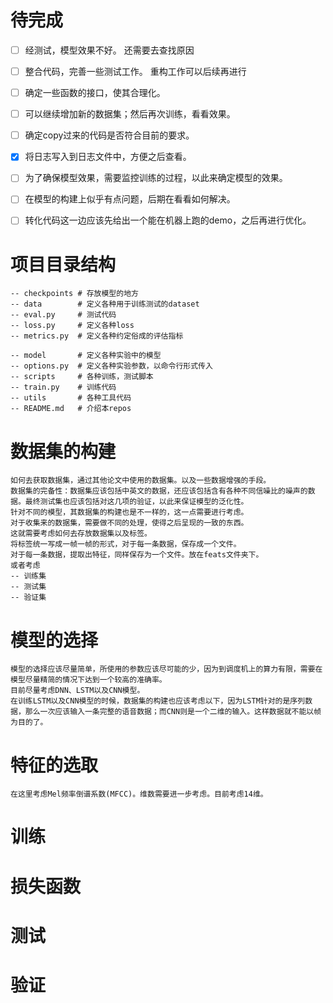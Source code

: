 
# 待完成
- [ ] 经测试，模型效果不好。 还需要去查找原因
- [ ] 整合代码，完善一些测试工作。 重构工作可以后续再进行
- [ ] 确定一些函数的接口，使其合理化。
- [ ] 可以继续增加新的数据集；然后再次训练，看看效果。
- [ ] 确定copy过来的代码是否符合目前的要求。
- [x] 将日志写入到日志文件中，方便之后查看。
- [ ] 为了确保模型效果，需要监控训练的过程，以此来确定模型的效果。
- [ ] 在模型的构建上似乎有点问题，后期在看看如何解决。
- [ ] 转化代码这一边应该先给出一个能在机器上跑的demo，之后再进行优化。


# 项目目录结构

    -- checkpoints # 存放模型的地方
    -- data        # 定义各种用于训练测试的dataset
    -- eval.py     # 测试代码
    -- loss.py     # 定义各种loss
    -- metrics.py  # 定义各种约定俗成的评估指标

    -- model       # 定义各种实验中的模型
    -- options.py  # 定义各种实验参数，以命令行形式传入
    -- scripts     # 各种训练，测试脚本
    -- train.py    # 训练代码
    -- utils       # 各种工具代码
    -- README.md   # 介绍本repos

# 数据集的构建
    
    如何去获取数据集，通过其他论文中使用的数据集。以及一些数据增强的手段。
    数据集的完备性：数据集应该包括中英文的数据，还应该包括含有各种不同信噪比的噪声的数据。最终测试集也应该包括对这几项的验证，以此来保证模型的泛化性。
    针对不同的模型，其数据集的构建也是不一样的，这一点需要进行考虑。
    对于收集来的数据集，需要做不同的处理，使得之后呈现的一致的东西。
    这就需要考虑如何去存放数据集以及标签。
    将标签统一写成一帧一帧的形式，对于每一条数据，保存成一个文件。
    对于每一条数据，提取出特征，同样保存为一个文件。放在feats文件夹下。
    或者考虑
    -- 训练集
    -- 测试集
    -- 验证集

# 模型的选择
    
    模型的选择应该尽量简单，所使用的参数应该尽可能的少，因为到调度机上的算力有限，需要在模型尽量精简的情况下达到一个较高的准确率。
    目前尽量考虑DNN、LSTM以及CNN模型。
    在训练LSTM以及CNN模型的时候，数据集的构建也应该考虑以下，因为LSTM针对的是序列数据，那么一次应该输入一条完整的语音数据；而CNN则是一个二维的输入。这样数据就不能以帧为目的了。

# 特征的选取
    
    在这里考虑Mel频率倒谱系数(MFCC)。维数需要进一步考虑。目前考虑14维。

# 训练
    
# 损失函数

# 测试

# 验证

    

